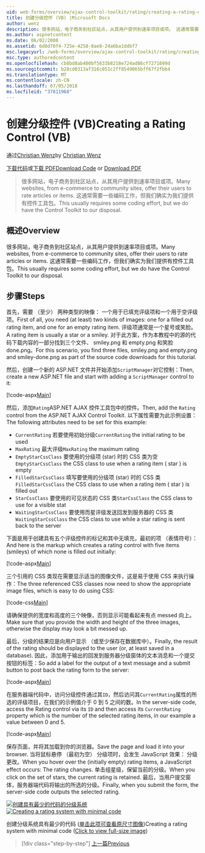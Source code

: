 ```yaml
---
uid: web-forms/overview/ajax-control-toolkit/rating/creating-a-rating-control-vb
title: 创建分级控件 (VB) |Microsoft Docs
author: wenz
description: 很多网站，电子商务到社区站点，从其用户提供到速率项目或项。 这通常需要一些编码工作，但我们确实有...
ms.author: aspnetcontent
ms.date: 06/02/2008
ms.assetid: 6d0d70f4-725e-4258-8ae8-24a6ba1ddbf7
msc.legacyurl: /web-forms/overview/ajax-control-toolkit/rating/creating-a-rating-control-vb
msc.type: authoredcontent
ms.openlocfilehash: cb8bd8ab400bf5633b8218e724ad86cf7271699d
ms.sourcegitcommit: b28cd0313af316c051c2ff8549865bff67f2fbb4
ms.translationtype: MT
ms.contentlocale: zh-CN
ms.lasthandoff: 07/05/2018
ms.locfileid: "37811968"
---
```

<a name="creating-a-rating-control-vb"></a><span data-ttu-id="c90e0-104">创建分级控件 (VB)</span><span class="sxs-lookup"><span data-stu-id="c90e0-104">Creating a Rating Control (VB)</span></span>
====================
<span data-ttu-id="c90e0-105">通过[Christian Wenz](https://github.com/wenz)</span><span class="sxs-lookup"><span data-stu-id="c90e0-105">by [Christian Wenz](https://github.com/wenz)</span></span>

<span data-ttu-id="c90e0-106">[下载代码](http://download.microsoft.com/download/9/3/f/93f8daea-bebd-4821-833b-95205389c7d0/rating0.vb.zip)或[下载 PDF](http://download.microsoft.com/download/2/d/c/2dc10e34-6983-41d4-9c08-f78f5387d32b/rating0VB.pdf)</span><span class="sxs-lookup"><span data-stu-id="c90e0-106">[Download Code](http://download.microsoft.com/download/9/3/f/93f8daea-bebd-4821-833b-95205389c7d0/rating0.vb.zip) or [Download PDF](http://download.microsoft.com/download/2/d/c/2dc10e34-6983-41d4-9c08-f78f5387d32b/rating0VB.pdf)</span></span>

> <span data-ttu-id="c90e0-107">很多网站，电子商务到社区站点，从其用户提供到速率项目或项。</span><span class="sxs-lookup"><span data-stu-id="c90e0-107">Many websites, from e-commerce to community sites, offer their users to rate articles or items.</span></span> <span data-ttu-id="c90e0-108">这通常需要一些编码工作，但我们确实为我们提供有控件工具包。</span><span class="sxs-lookup"><span data-stu-id="c90e0-108">This usually requires some coding effort, but we do have the Control Toolkit to our disposal.</span></span>


## <a name="overview"></a><span data-ttu-id="c90e0-109">概述</span><span class="sxs-lookup"><span data-stu-id="c90e0-109">Overview</span></span>

<span data-ttu-id="c90e0-110">很多网站，电子商务到社区站点，从其用户提供到速率项目或项。</span><span class="sxs-lookup"><span data-stu-id="c90e0-110">Many websites, from e-commerce to community sites, offer their users to rate articles or items.</span></span> <span data-ttu-id="c90e0-111">这通常需要一些编码工作，但我们确实为我们提供有控件工具包。</span><span class="sxs-lookup"><span data-stu-id="c90e0-111">This usually requires some coding effort, but we do have the Control Toolkit to our disposal.</span></span>

## <a name="steps"></a><span data-ttu-id="c90e0-112">步骤</span><span class="sxs-lookup"><span data-stu-id="c90e0-112">Steps</span></span>

<span data-ttu-id="c90e0-113">首先，需要 （至少） 两种类型的映像： 一个用于已填充评级项和一个用于空评级项。</span><span class="sxs-lookup"><span data-stu-id="c90e0-113">First of all, you need (at least) two kinds of images: one for a filled out rating item, and one for an empty rating item.</span></span> <span data-ttu-id="c90e0-114">评级项通常是一个星号或笑脸。</span><span class="sxs-lookup"><span data-stu-id="c90e0-114">A rating item is usually a star or a smiley.</span></span> <span data-ttu-id="c90e0-115">对于此方案，作为本教程中的源的代码下载内容的一部分找到三个文件、 smiley.png 和 empty.png 和笑脸 done.png。</span><span class="sxs-lookup"><span data-stu-id="c90e0-115">For this scenario, you find three files, smiley.png and empty.png and smiley-done.png as part of the source code downloads for this tutorial.</span></span>

<span data-ttu-id="c90e0-116">然后，创建一个新的 ASP.NET 文件并开始添加`ScriptManager`对它控制：</span><span class="sxs-lookup"><span data-stu-id="c90e0-116">Then, create a new ASP.NET file and start with adding a `ScriptManager` control to it:</span></span>

[!code-aspx[Main](creating-a-rating-control-vb/samples/sample1.aspx)]

<span data-ttu-id="c90e0-117">然后，添加`Rating`ASP.NET AJAX 控件工具包中的控件。</span><span class="sxs-lookup"><span data-stu-id="c90e0-117">Then, add the `Rating` control from the ASP.NET AJAX Control Toolkit.</span></span> <span data-ttu-id="c90e0-118">以下属性需要为此示例设置：</span><span class="sxs-lookup"><span data-stu-id="c90e0-118">The following attributes need to be set for this example:</span></span>

- <span data-ttu-id="c90e0-119">`CurrentRating` 若要使用初始分级</span><span class="sxs-lookup"><span data-stu-id="c90e0-119">`CurrentRating` the initial rating to be used</span></span>
- <span data-ttu-id="c90e0-120">`MaxRating` 最大评级</span><span class="sxs-lookup"><span data-stu-id="c90e0-120">`MaxRating` the maximum rating</span></span>
- <span data-ttu-id="c90e0-121">`EmptyStarCssClass` 要使用的分级项 (star) 时的 CSS 类为空</span><span class="sxs-lookup"><span data-stu-id="c90e0-121">`EmptyStarCssClass` the CSS class to use when a rating item ( star ) is empty</span></span>
- <span data-ttu-id="c90e0-122">`FilledStarCssClass` 填写要使用的分级项 (star) 时的 CSS 类</span><span class="sxs-lookup"><span data-stu-id="c90e0-122">`FilledStarCssClass` the CSS class to use when a rating item ( star ) is filled out</span></span>
- <span data-ttu-id="c90e0-123">`StarCssClass` 要使用的可见状态的 CSS 类</span><span class="sxs-lookup"><span data-stu-id="c90e0-123">`StarCssClass` the CSS class to use for a visible stat</span></span>
- <span data-ttu-id="c90e0-124">`WaitingStarCssClass` 要使用而星评级发送回发到服务器的 CSS 类</span><span class="sxs-lookup"><span data-stu-id="c90e0-124">`WaitingStarCssClass` the CSS class to use while a star rating is sent back to the server</span></span>

<span data-ttu-id="c90e0-125">下面是用于创建具有五个评级控件的标记和其中无填充，最初的项 （表情符号）：</span><span class="sxs-lookup"><span data-stu-id="c90e0-125">And here is the markup which creates a rating control with five items (smileys) of which none is filled out initially:</span></span>

[!code-aspx[Main](creating-a-rating-control-vb/samples/sample2.aspx)]

<span data-ttu-id="c90e0-126">三个引用的 CSS 类现在需要显示适当的图像文件，这是易于使用 CSS 来执行操作：</span><span class="sxs-lookup"><span data-stu-id="c90e0-126">The three referenced CSS classes now need to show the appropriate image files, which is easy to do using CSS:</span></span>

[!code-css[Main](creating-a-rating-control-vb/samples/sample3.css)]

<span data-ttu-id="c90e0-127">请确保提供的宽度和高度的三个映像，否则显示可能看起来有点 messed 向上。</span><span class="sxs-lookup"><span data-stu-id="c90e0-127">Make sure that you provide the width and height of the three images, otherwise the display may look a bit messed up.</span></span>

<span data-ttu-id="c90e0-128">最后，分级的结果应是向用户显示 （或至少保存在数据库中）。</span><span class="sxs-lookup"><span data-stu-id="c90e0-128">Finally, the result of the rating should be displayed to the user (or, at least saved in a database).</span></span> <span data-ttu-id="c90e0-129">因此，添加用于输出的回发到服务器分级窗体的文本消息和一个提交按钮的标签：</span><span class="sxs-lookup"><span data-stu-id="c90e0-129">So add a label for the output of a text message and a submit button to post back the rating form to the server:</span></span>

[!code-aspx[Main](creating-a-rating-control-vb/samples/sample4.aspx)]

<span data-ttu-id="c90e0-130">在服务器端代码中，访问分级控件通过其`ID`，然后访问其`CurrentRating`属性的所选的评级项目，在我们的示例值介于 0 到 5 之间的数。</span><span class="sxs-lookup"><span data-stu-id="c90e0-130">In the server-side code, access the Rating control via its `ID` and then access its `CurrentRating` property which is the number of the selected rating items, in our example a value between 0 and 5.</span></span>

[!code-aspx[Main](creating-a-rating-control-vb/samples/sample5.aspx)]

<span data-ttu-id="c90e0-131">保存页面，并将其加载到你的浏览器。</span><span class="sxs-lookup"><span data-stu-id="c90e0-131">Save the page and load it into your browser.</span></span> <span data-ttu-id="c90e0-132">当将鼠标悬停 （最初为空） 分级项时，会发生 JavaScript 效果： 分级更改。</span><span class="sxs-lookup"><span data-stu-id="c90e0-132">When you hover over the (initially empty) rating items, a JavaScript effect occurs: The rating changes.</span></span> <span data-ttu-id="c90e0-133">单击组星级，保留当前的分级。</span><span class="sxs-lookup"><span data-stu-id="c90e0-133">When you click on the set of stars, the current rating is retained.</span></span> <span data-ttu-id="c90e0-134">最后，当用户提交窗体，服务器端代码将输出的所选的分级。</span><span class="sxs-lookup"><span data-stu-id="c90e0-134">Finally, when you submit the form, the server-side code outputs the selected rating.</span></span>


<span data-ttu-id="c90e0-135">[![创建具有最少的代码的分级系统](creating-a-rating-control-vb/_static/image2.png)](creating-a-rating-control-vb/_static/image1.png)</span><span class="sxs-lookup"><span data-stu-id="c90e0-135">[![Creating a rating system with minimal code](creating-a-rating-control-vb/_static/image2.png)](creating-a-rating-control-vb/_static/image1.png)</span></span>

<span data-ttu-id="c90e0-136">创建分级系统具有最少的代码 ([单击此项可查看原尺寸图像](creating-a-rating-control-vb/_static/image3.png))</span><span class="sxs-lookup"><span data-stu-id="c90e0-136">Creating a rating system with minimal code ([Click to view full-size image](creating-a-rating-control-vb/_static/image3.png))</span></span>

> [!div class="step-by-step"]
> [<span data-ttu-id="c90e0-137">上一篇</span><span class="sxs-lookup"><span data-stu-id="c90e0-137">Previous</span></span>](creating-a-rating-control-cs.md)
